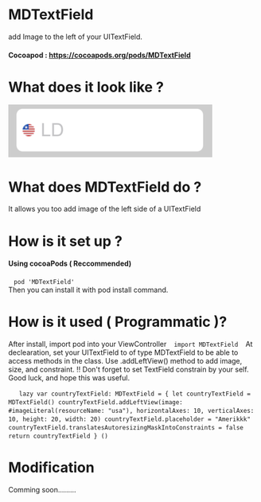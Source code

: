# MDTextField
 add Image to the left of your UITextField.
 #### Cocoapod : https://cocoapods.org/pods/MDTextField

# What does it look like ? 
<p>
<img  src="assets/MDTextFieldLeftViewImage.jpeg">
</p>

# What does MDTextField do ?
It allows you too add image of the left side of a UITextField

# How is it set up ?
#### Using cocoaPods ( Reccommended)
` ` ` pod 'MDTextField' 
` ` ` <br />
Then you can install it with pod install command.

# How is it used ( Programmatic )?
After install, import pod into your ViewController
` ` ` import MDTextField
` ` ` 
At declearation, set  your UITextField to of type MDTextField to be able to access methods in the  class. Use  .addLeftView() method to add image, size, and constraint. ‼️ Don't forget to set TextField constrain by your self. Good luck, and hope this was useful.

` ` `   lazy var countryTextField: MDTextField = {
let countryTextField = MDTextField()
countryTextField.addLeftView(image: #imageLiteral(resourceName: "usa"), horizontalAxes: 10, verticalAxes: 10, height: 20, width: 20)
countryTextField.placeholder = "Amerikkk"
countryTextField.translatesAutoresizingMaskIntoConstraints = false
return countryTextField
} () ` ` `

# Modification
Comming soon.........


